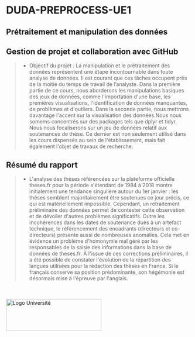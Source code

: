 # DUDA-PREPROCESS-UE1
## Prétraitement et manipulation des données

## Gestion de projet et collaboration avec GitHub  
> - Objectif du projet  : La manipulation et le prétraitement des données représentent une étape incontournable dans toute analyse de données. Il est courant que ces tâches occupent près de la moitié du temps de travail de l’analyste. Dans la première partie de ce cours, nous aborderons les manipulations basiques des jeux de données, comme l'importation d'une base, les premières visualisations, l'identification de données manquantes, de problèmes et d'outliers. Dans la seconde partie, nous mettrons davantage l'accent sur la visualisation des données.Nous nous somems concentrés sur des packages tels que dplyr et tidyr. Nous nous focaliserons sur un jeu de données relatif aux soutenances de thèse. Ce dernier est non seulement utilisé dans les cours dispensés au sein de l'établissement, mais fait également l'objet de travaux de recherche.

## Résumé du rapport 
> - L'analyse des thèses référencées sur la plateforme officielle theses.fr pour la période s'étendant de 1984 à 2018 montre initialement une tendance singulière autour du 1er janvier : les thèses semblent majoritairement être soutenues ce jour précis, ce qui est matériellement impossible. Cependant, un retraitement préliminaire des données permet de contester cette observation et de dévoiler d'autres problèmes significatifs. Outre les incohérences dans les dates de soutenance dues à un artefact technique, le référencement des encadrants (directeurs et co-directeurs) présente aussi de nombreuses anomalies. Cela met en évidence un problème d'homonymie mal géré par les responsables de la saisie des informations dans la base de données de theses.fr. À l'issue de ces corrections préliminaires, il a été possible de constater l'évolution de la répartition des langues utilisées pour la rédaction des thèses en France. Si le français conserve sa position prédominante, son hégémonie est désormais mise à l'épreuve par l'anglais.

<br>
</br>
  <img src="https://lptm.cyu.fr/medias/photo/cy-cergy-paris-universite-coul_1611572232688-png?ID_FICHE=11641" alt="Logo Université" width="260" height="87">
